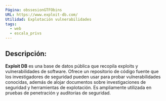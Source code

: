 ```yaml
---
Página: obssesionGTFObins
URL: https://www.exploit-db.com/
Utilidad: Explotación vulnerabilidades
tags:
  - web
  - escala_privs
---
```


## Descripción:

**Exploit DB** es una base de datos pública que recopila exploits y vulnerabilidades de software. Ofrece un repositorio de código fuente que los investigadores de seguridad pueden usar para probar vulnerabilidades conocidas, además de alojar documentos sobre investigaciones de seguridad y herramientas de explotación. Es ampliamente utilizada en pruebas de penetración y auditorias de seguridad.